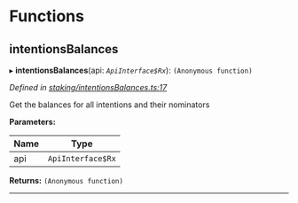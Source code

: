 

# Functions

<a id="intentionsbalances"></a>

##  intentionsBalances

▸ **intentionsBalances**(api: *`ApiInterface$Rx`*): `(Anonymous function)`

*Defined in [staking/intentionsBalances.ts:17](https://github.com/polkadot-js/api/blob/6fef86c/packages/api-derive/src/staking/intentionsBalances.ts#L17)*

Get the balances for all intentions and their nominators

**Parameters:**

| Name | Type |
| ------ | ------ |
| api | `ApiInterface$Rx` |

**Returns:** `(Anonymous function)`

___

